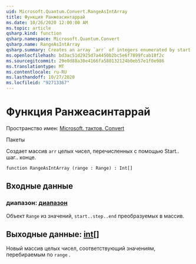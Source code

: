 ```yaml
---
uid: Microsoft.Quantum.Convert.RangeAsIntArray
title: Функция Ранжеасинтаррай
ms.date: 10/26/2020 12:00:00 AM
ms.topic: article
qsharp.kind: function
qsharp.namespace: Microsoft.Quantum.Convert
qsharp.name: RangeAsIntArray
qsharp.summary: Creates an array `arr` of integers enumerated by start..step..end.
ms.openlocfilehash: bd3ac51d2925d7a4450b2bc5e6f7899fcab18f2c
ms.sourcegitcommit: 29e0d88a30e4166fa580132124b0eb57e1f0e986
ms.translationtype: MT
ms.contentlocale: ru-RU
ms.lasthandoff: 10/27/2020
ms.locfileid: "92713367"
---
```

# <a name="rangeasintarray-function"></a>Функция Ранжеасинтаррай

Пространство имен: [Microsoft. тактов. Convert](xref:Microsoft.Quantum.Convert)

Пакеты [](https://nuget.org/packages/)


Создает массив `arr` целых чисел, перечисленных с помощью Start.. шаг.. конце.

```qsharp
function RangeAsIntArray (range : Range) : Int[]
```


## <a name="input"></a>Входные данные

### <a name="range--range"></a>диапазон: [диапазон](xref:microsoft.quantum.lang-ref.range)

Объект `Range` из значений, `start..step..end` преобразуемых в массив.



## <a name="output--int"></a>Выходные данные: [int](xref:microsoft.quantum.lang-ref.int)[]

Новый массив целых чисел, соответствующий значениям, перебираемым по `range` .